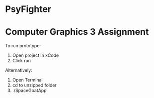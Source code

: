 PsyFighter
==========

Computer Graphics 3 Assignment
==============================

To run prototype:

1. Open project in xCode
2. Click run

Alternatively:

1. Open Terminal
2. cd to unzipped folder
3. ./SpaceGoatApp
